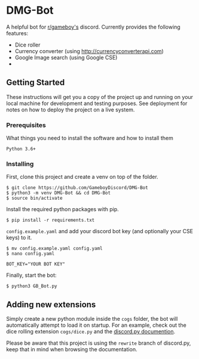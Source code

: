 
# DMG-Bot

A helpful bot for [r/gameboy's](https://old.reddit.com/r/Gameboy/) discord.
Currently provides the following features:

* Dice roller
* Currency converter (using http://currencyconverterapi.com)
* Google Image search (using Google CSE)
* 
## Getting Started

These instructions will get you a copy of the project up and running on your local machine for development and testing purposes. See deployment for notes on how to deploy the project on a live system.

### Prerequisites

What things you need to install the software and how to install them

```
Python 3.6+
```

### Installing


First, clone this project and create a venv on top of the folder.

```
$ git clone https://github.com/GameboyDiscord/DMG-Bot
$ python3 -m venv DMG-Bot && cd DMG-Bot
$ source bin/activate
```
Install the required python packages with pip.
```
$ pip install -r requirements.txt
```

 `config.example.yaml` and add your discord bot key (and optionally your CSE keys) to it.
```
$ mv config.example.yaml config.yaml
$ nano config.yaml
```

```
BOT_KEY="YOUR BOT KEY"
```
Finally, start the bot:
```
$ python3 GB_Bot.py
```

## Adding new extensions

Simply create a new python module inside the `cogs` folder, the bot will automatically attempt to load it on startup. For an example, check out the dice rolling extension `cogs/dice.py` and the [discord.py documention](https://discordpy.readthedocs.io/en/latest/).

Please be aware that this project is using the `rewrite` branch of discord.py, keep that in mind when browsing the documentation.